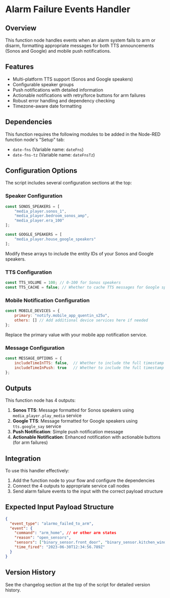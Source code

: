 # Alarm Failure Events Handler

## Overview

This function node handles events when an alarm system fails to arm or disarm, formatting appropriate messages for both TTS announcements (Sonos and Google) and mobile push notifications.

## Features

- Multi-platform TTS support (Sonos and Google speakers)
- Configurable speaker groups
- Push notifications with detailed information
- Actionable notifications with retry/force buttons for arm failures
- Robust error handling and dependency checking
- Timezone-aware date formatting

## Dependencies

This function requires the following modules to be added in the Node-RED function node's "Setup" tab:

- `date-fns` (Variable name: `dateFns`)
- `date-fns-tz` (Variable name: `dateFnsTz`)

## Configuration Options

The script includes several configuration sections at the top:

### Speaker Configuration

```javascript
const SONOS_SPEAKERS = [
    "media_player.sonos_1",
    "media_player.bedroom_sonos_amp",
    "media_player.era_100"
];

const GOOGLE_SPEAKERS = [
    "media_player.house_google_speakers"
];
```

Modify these arrays to include the entity IDs of your Sonos and Google speakers.

### TTS Configuration

```javascript
const TTS_VOLUME = 100; // 0-100 for Sonos speakers
const TTS_CACHE = false; // Whether to cache TTS messages for Google speakers
```

### Mobile Notification Configuration

```javascript
const MOBILE_DEVICES = {
    primary: "notify.mobile_app_quentin_s25u",
    others: [] // Add additional device services here if needed
};
```

Replace the primary value with your mobile app notification service.

### Message Configuration

```javascript
const MESSAGE_OPTIONS = {
    includeTimeInTTS: false,  // Whether to include the full timestamp in TTS announcements
    includeTimeInPush: true   // Whether to include the full timestamp in push notifications
};
```

## Outputs

This function node has 4 outputs:

1. **Sonos TTS**: Message formatted for Sonos speakers using `media_player.play_media` service
2. **Google TTS**: Message formatted for Google speakers using `tts.google_say` service
3. **Push Notification**: Simple push notification message
4. **Actionable Notification**: Enhanced notification with actionable buttons (for arm failures)

## Integration

To use this handler effectively:

1. Add the function node to your flow and configure the dependencies
2. Connect the 4 outputs to appropriate service call nodes
3. Send alarm failure events to the input with the correct payload structure

## Expected Input Payload Structure

```json
{
  "event_type": "alarmo_failed_to_arm",
  "event": {
    "command": "arm_home", // or other arm states
    "reason": "open_sensors",
    "sensors": ["binary_sensor.front_door", "binary_sensor.kitchen_window"],
    "time_fired": "2023-06-30T12:34:56.789Z"
  }
}
```

## Version History

See the changelog section at the top of the script for detailed version history.
